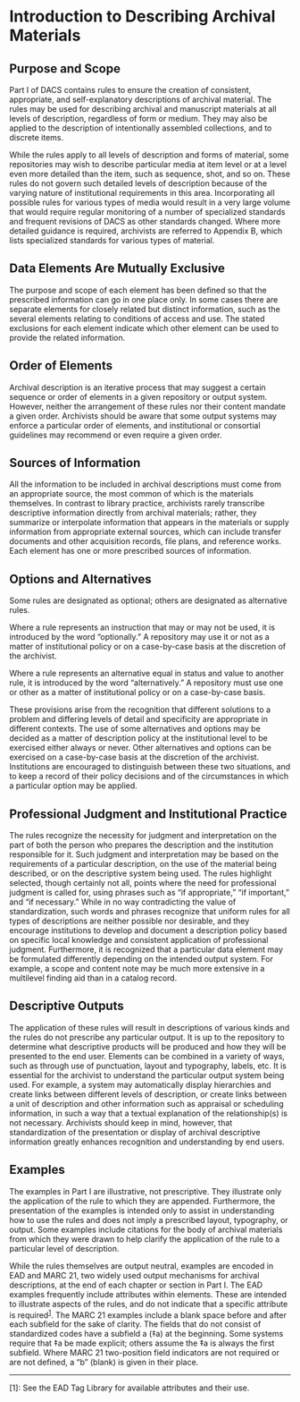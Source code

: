 # Introduction to Describing Archival Materials


## Purpose and Scope
Part I of DACS contains rules to ensure the creation of consistent, appropriate, and self-explanatory descriptions of archival material.  The rules may be used for describing archival and manuscript materials at all levels of description, regardless of form or medium.  They may also be applied to the description of intentionally assembled collections, and to discrete items.

While the rules apply to all levels of description and forms of material, some repositories may wish to describe particular media at item level or at a level even more detailed than the item, such as sequence, shot, and so on.  These rules do not govern such detailed levels of description because of the varying nature of institutional requirements in this area.  Incorporating all possible rules for various types of media would result in a very large volume that would require regular monitoring of a number of specialized standards and frequent revisions of DACS as other standards changed.  Where more detailed guidance is required, archivists are referred to Appendix B, which lists specialized standards for various types of material.

## Data Elements Are Mutually Exclusive
The purpose and scope of each element has been defined so that the prescribed information can go in one place only.  In some cases there are separate elements for closely related but distinct information, such as the several elements relating to conditions of access and use.  The stated exclusions for each element indicate which other element can be used to provide the related information.

## Order of Elements
Archival description is an iterative process that may suggest a certain sequence or order of elements in a given repository or output system.  However, neither the arrangement of these rules nor their content mandate a given order.  Archivists should be aware that some output systems may enforce a particular order of elements, and institutional or consortial guidelines may recommend or even require a given order.

## Sources of Information
All the information to be included in archival descriptions must come from an appropriate source, the most common of which is the materials themselves.  In contrast to library practice, archivists rarely transcribe descriptive information directly from archival materials; rather, they summarize or interpolate information that appears in the materials or supply information from appropriate external sources, which can include transfer documents and other acquisition records, file plans, and reference works.  Each element has one or more prescribed sources of information.

## Options and Alternatives
Some rules are designated as optional; others are designated as alternative rules.

Where a rule represents an instruction that may or may not be used, it is introduced by the word “optionally.”  A repository may use it or not as a matter of institutional policy or on a case-by-case basis at the discretion of the archivist.

Where a rule represents an alternative equal in status and value to another rule, it is introduced by the word “alternatively.”  A repository must use one or other as a matter of institutional policy or on a case-by-case basis.

These provisions arise from the recognition that different solutions to a problem and differing levels of detail and specificity are appropriate in different contexts.  The use of some alternatives and options may be decided as a matter of description policy at the institutional level to be exercised either always or never.  Other alternatives and options can be exercised on a case-by-case basis at the discretion of the archivist.  Institutions are encouraged to distinguish between these two situations, and to keep a record of their policy decisions and of the circumstances in which a particular option may be applied.

## Professional Judgment and Institutional Practice
The rules recognize the necessity for judgment and interpretation on the part of both the person who prepares the description and the institution responsible for it.  Such judgment and interpretation may be based on the requirements of a particular description, on the use of the material being described, or on the descriptive system being used.   The rules highlight selected, though certainly not all, points where the need for professional judgment is called for, using  phrases such as “if appropriate,” “if important,” and “if necessary.”  While in no way contradicting the value of standardization, such words and phrases recognize that uniform rules for all types of descriptions are neither possible nor desirable, and they encourage institutions to develop and document a description policy based on specific local knowledge and consistent application of professional judgment.  Furthermore, it is recognized that a particular data element may be formulated differently depending on the intended output system.  For example, a scope and content note may be much more extensive in a multilevel finding aid than in a catalog record.

## Descriptive Outputs
The application of these rules will result in descriptions of various kinds and the rules do not prescribe any particular output.  It is up to the repository to determine what descriptive products will be produced and how they will be presented to the end user.  Elements can be combined in a variety of ways, such as through use of punctuation, layout and typography, labels, etc.  It is essential for the archivist to understand the particular output system being used.  For example, a system may automatically display hierarchies and create links between different levels of description, or create links between a unit of description and other information such as appraisal or scheduling information, in such a way that a textual explanation of the relationship(s) is not necessary.  Archivists should keep in mind, however, that standardization of the presentation or display of archival descriptive information greatly enhances recognition and understanding by end users.

## Examples
The examples in Part I are illustrative, not prescriptive.  They illustrate only the application of the rule to which they are appended.  Furthermore, the presentation of the examples is intended only to assist in understanding how to use the rules and does not imply a prescribed layout, typography, or output.  Some examples include citations for the body of archival materials from which they were drawn to help clarify the application of the rule to a particular level of description.

While the rules themselves are output neutral, examples are encoded in EAD and
MARC 21, two widely used output mechanisms for archival descriptions, at the end of each chapter or section in Part I.  The EAD examples frequently include attributes within elements.  These are intended to illustrate aspects of the rules, and do not indicate that a specific attribute is required<sup>[1](#footnote1)</sup>.  The MARC 21 examples include a blank space before and after each subfield for the sake of clarity.  The fields that do not consist of standardized codes have a subfield a (‡a) at the beginning.  Some systems require that ‡a be made explicit; others assume the ‡a is always the first subfield.  Where MARC 21 two-position field indicators are not required or are not defined, a “b” (blank) is given in their place.

* * *

<a name="footnote1">[1]</a>:  See the EAD Tag Library for available attributes and their use.
